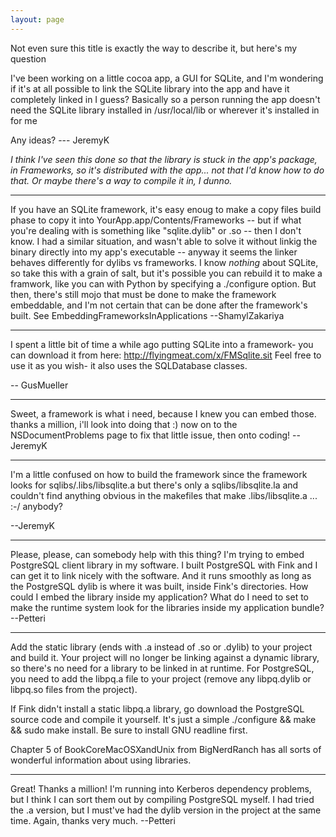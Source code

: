 ```yaml
---
layout: page
---
```




Not even sure this title is exactly the way to describe it, but here's my question

I've been working on a little cocoa app, a GUI for SQLite, and I'm wondering if it's at all possible to link the SQLite library into the app and have it completely linked in I guess?
Basically so a person running the app doesn't need the SQLite library installed in /usr/local/lib or wherever it's installed in for me

Any ideas?    --- JeremyK

*I think I've seen this done so that the library is stuck in the app's package, in Frameworks, so it's distributed with the app... not that I'd know how to do that. Or maybe there's a way to compile it in, I dunno.*

----

If you have an SQLite framework, it's easy enoug to make a copy files build phase to copy it into YourApp.app/Contents/Frameworks -- but if what you're dealing with is something like "sqlite.dylib" or .so -- then I don't know. I had a similar situation, and wasn't able to solve it without linkig the binary directly into my app's executable -- anyway it seems the linker behaves differently for dylibs vs frameworks. I know *nothing* about SQLite, so take this with a grain of salt, but it's possible you can rebuild it to make a framwork, like you can with Python by specifying a ./configure option. But then, there's still mojo that must be done to make the framework embeddable, and I'm not certain that can be done after the framework's built. See EmbeddingFrameworksInApplications
--ShamylZakariya

----

I spent a little bit of time a while ago putting SQLite into a framework- you can download it from here:  http://flyingmeat.com/x/FMSqlite.sit
Feel free to use it as you wish-  it also uses the SQLDatabase classes.

-- GusMueller

----
Sweet, a framework is what i need, because I knew you can embed those. thanks a million, i'll look into doing that :) now on to the NSDocumentProblems page to fix that little issue, then onto coding! --JeremyK

----
I'm a little confused on how to build the framework since the framework looks for sqlibs/.libs/libsqlite.a  but there's only a sqlibs/libsqlite.la
and couldn't find anything obvious in the makefiles that make .libs/libsqlite.a ... :-/
anybody?

--JeremyK

----

Please, please, can somebody help with this thing? I'm trying to embed PostgreSQL client library in my software. I built PostgreSQL with Fink and I can get it to link nicely with the software. And it runs smoothly as long as the PostgreSQL dylib is where it was built, inside Fink's directories. How could I embed the library inside my application? What do I need to set to make the runtime system look for the libraries inside my application bundle?  --Petteri

----

Add the static library (ends with .a instead of .so or .dylib) to your project and build it. Your project will no longer be linking against a dynamic library, so there's no need for a library to be linked in at runtime. For PostgreSQL, you need to add the libpq.a file to your project (remove any libpq.dylib or libpq.so files from the project).

If Fink didn't install a static libpq.a library, go download the PostgreSQL source code and compile it yourself. It's just a simple ./configure && make && sudo make install. Be sure to install GNU readline first.

Chapter 5 of BookCoreMacOSXandUnix from BigNerdRanch has all sorts of wonderful information about using libraries.

----

Great! Thanks a million! I'm running into Kerberos dependency problems, but I think I can sort them out by compiling PostgreSQL myself. I had tried the .a version, but I must've had the dylib version in the project at the same time. Again, thanks very much. --Petteri
